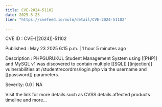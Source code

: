 ```yaml
---
title: CVE-2024-51102
date: 2025-5-23
lien: "https://cvefeed.io/vuln/detail/CVE-2024-51102"

---
```


CVE ID : CVE-[[2024]]-51102

Published :  May 23
2025
6:15 p.m. | 1 hour
5 minutes ago

Description : PHPGURUKUL Student Management System using [[PHP]] and MySQL v1 was discovered to contain multiple [[SQL]] [[injection]] vulnerabilities at /studentrecordms/login.php via the username and [[password]] parameters.

Severity: 0.0 | NA

Visit the link for more details
such as CVSS details
affected products
timeline
and more...
